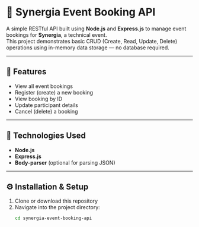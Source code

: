 # 🎯 Synergia Event Booking API

A simple RESTful API built using **Node.js** and **Express.js** to manage event bookings for **Synergia**, a technical event.  
This project demonstrates basic CRUD (Create, Read, Update, Delete) operations using in-memory data storage — no database required.

---

## 🚀 Features
- View all event bookings  
- Register (create) a new booking  
- View booking by ID  
- Update participant details  
- Cancel (delete) a booking  

---

## 🧩 Technologies Used
- **Node.js**
- **Express.js**
- **Body-parser** (optional for parsing JSON)

---

## ⚙️ Installation & Setup

1. Clone or download this repository  
2. Navigate into the project directory:
   ```bash
   cd synergia-event-booking-api
